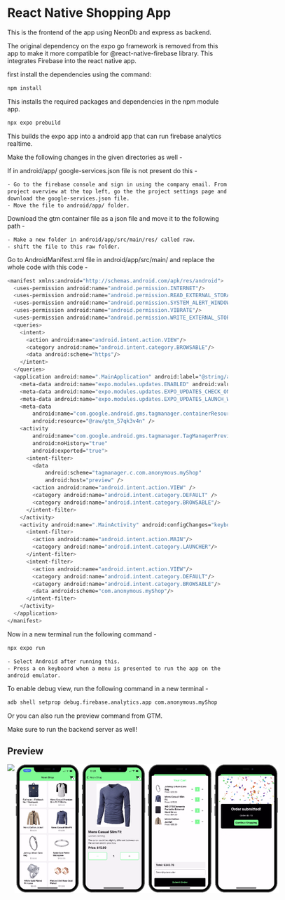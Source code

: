 # React Native Shopping App

This is the frontend of the app using NeonDb and express as backend.

The original dependency on the expo go framework is removed from this app to make it more compatible for @react-native-firebase library. This integrates Firebase into the react native app. 

first install the dependencies using the command:

```bash
npm install
```
This installs the required packages and dependencies in the npm module app.

```bash
npx expo prebuild
```
This builds the expo app into a android app that can run firebase analytics realtime.

Make the following changes in the given directories as well -

If in android/app/ google-services.json file is not present do this - 

    - Go to the firebase console and sign in using the company email. From project overview at the top left, go the the project settings page and download the google-services.json file.
    - Move the file to android/app/ folder. 

Download the gtm container file as a json file and move it to the following path - 

    - Make a new folder in android/app/src/main/res/ called raw.
    - shift the file to this raw folder.

Go to AndroidManifest.xml file in android/app/src/main/ and replace the whole code with this code - 

```bash
<manifest xmlns:android="http://schemas.android.com/apk/res/android">
  <uses-permission android:name="android.permission.INTERNET"/>
  <uses-permission android:name="android.permission.READ_EXTERNAL_STORAGE"/>
  <uses-permission android:name="android.permission.SYSTEM_ALERT_WINDOW"/>
  <uses-permission android:name="android.permission.VIBRATE"/>
  <uses-permission android:name="android.permission.WRITE_EXTERNAL_STORAGE"/>
  <queries>
    <intent>
      <action android:name="android.intent.action.VIEW"/>
      <category android:name="android.intent.category.BROWSABLE"/>
      <data android:scheme="https"/>
    </intent>
  </queries>
  <application android:name=".MainApplication" android:label="@string/app_name" android:icon="@mipmap/ic_launcher" android:roundIcon="@mipmap/ic_launcher_round" android:allowBackup="true" android:theme="@style/AppTheme" android:supportsRtl="true">
    <meta-data android:name="expo.modules.updates.ENABLED" android:value="false"/>
    <meta-data android:name="expo.modules.updates.EXPO_UPDATES_CHECK_ON_LAUNCH" android:value="ALWAYS"/>
    <meta-data android:name="expo.modules.updates.EXPO_UPDATES_LAUNCH_WAIT_MS" android:value="0"/>
    <meta-data
        android:name="com.google.android.gms.tagmanager.containerResource"
        android:resource="@raw/gtm_57qk3v4n" />
    <activity
        android:name="com.google.android.gms.tagmanager.TagManagerPreviewActivity"
        android:noHistory="true"
        android:exported="true">
      <intent-filter>
        <data
            android:scheme="tagmanager.c.com.anonymous.myShop"
            android:host="preview" />
        <action android:name="android.intent.action.VIEW" />
        <category android:name="android.intent.category.DEFAULT" />
        <category android:name="android.intent.category.BROWSABLE"/>
      </intent-filter>
    </activity>
    <activity android:name=".MainActivity" android:configChanges="keyboard|keyboardHidden|orientation|screenSize|screenLayout|uiMode" android:launchMode="singleTask" android:windowSoftInputMode="adjustResize" android:theme="@style/Theme.App.SplashScreen" android:exported="true" android:screenOrientation="portrait">
      <intent-filter>
        <action android:name="android.intent.action.MAIN"/>
        <category android:name="android.intent.category.LAUNCHER"/>
      </intent-filter>
      <intent-filter>
        <action android:name="android.intent.action.VIEW"/>
        <category android:name="android.intent.category.DEFAULT"/>
        <category android:name="android.intent.category.BROWSABLE"/>
        <data android:scheme="com.anonymous.myShop"/>
      </intent-filter>
    </activity>
  </application>
</manifest>
```

Now in a new terminal run the following command - 
```bash
npx expo run
```
    - Select Android after running this. 
    - Press a on keyboard when a menu is presented to run the app on the android emulator. 

To enable debug view, run the following command in a new terminal - 
```bash
adb shell setprop debug.firebase.analytics.app com.anonymous.myShop
```
Or you can also run the preview command from GTM. 











Make sure to run the backend server as well!
## Preview
<div style="display: flex; flex-direction: 'row';">
<img src="./screenshots/app.gif" width="30%">
<img src="./screenshots/1.png" width=30%>
<img src="./screenshots/2.png" width=30%>
<img src="./screenshots/3.png" width=30%>
<img src="./screenshots/4.png" width=30%>
</div>
